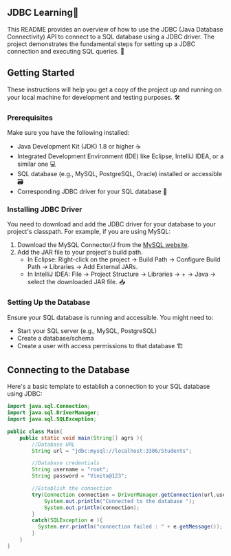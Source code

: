 ## **JDBC Learning**🚀

This README provides an overview of how to use the JDBC (Java Database Connectivity) API to connect to a SQL database using a JDBC driver. The project demonstrates the fundamental steps for setting up a JDBC connection and executing SQL queries. 🚀

## Getting Started

These instructions will help you get a copy of the project up and running on your local machine for development and testing purposes. 🛠️

### Prerequisites

Make sure you have the following installed:

- Java Development Kit (JDK) 1.8 or higher ☕
- Integrated Development Environment (IDE) like Eclipse, IntelliJ IDEA, or a similar one 💻
- SQL database (e.g., MySQL, PostgreSQL, Oracle) installed or accessible 🗃️
- Corresponding JDBC driver for your SQL database 🚗

### Installing JDBC Driver

You need to download and add the JDBC driver for your database to your project's classpath. For example, if you are using MySQL:

1. Download the MySQL Connector/J from the [MySQL website](https://dev.mysql.com/downloads/connector/j/).
2. Add the JAR file to your project's build path.
   - In Eclipse: Right-click on the project → Build Path → Configure Build Path → Libraries → Add External JARs.
   - In IntelliJ IDEA: File → Project Structure → Libraries → + → Java → select the downloaded JAR file. 📥

### Setting Up the Database

Ensure your SQL database is running and accessible. You might need to:

- Start your SQL server (e.g., MySQL, PostgreSQL)
- Create a database/schema
- Create a user with access permissions to that database 🏗️

## Connecting to the Database

Here's a basic template to establish a connection to your SQL database using JDBC:

```java
import java.sql.Connection;
import java.sql.DriverManager;
import java.sql.SQLException;

public class Main{
    public static void main(String[] agrs ){
        //Database URL
        String url = "jdbc:mysql://localhost:3306/Students";

        //Database credentials
        String username = "root";
        String password = "Vinita@123";

        //Establish the connection
        try(Connection connection = DriverManager.getConnection(url,username , password)){
            System.out.println("Connected to the database ");
            System.out.println(connection);
        }
        catch(SQLException e ){
          System.err.println("connection failed : " + e.getMessage());
        }
    }
}
